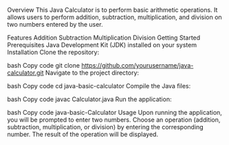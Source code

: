 Overview
This Java Calculator is to  perform basic arithmetic operations. It allows users to perform addition, subtraction, multiplication, and division on two numbers entered by the user.

Features
Addition
Subtraction
Multiplication
Division
Getting Started
Prerequisites
Java Development Kit (JDK) installed on your system
Installation
Clone the repository:

bash
Copy code
git clone https://github.com/yourusername/java-calculator.git
Navigate to the project directory:

bash
Copy code
cd java-basic-calculator
Compile the Java files:

bash
Copy code
javac Calculator.java
Run the application:

bash
Copy code
java-basic-Calculator
Usage
Upon running the application, you will be prompted to enter two numbers.
Choose an operation (addition, subtraction, multiplication, or division) by entering the corresponding number.
The result of the operation will be displayed.